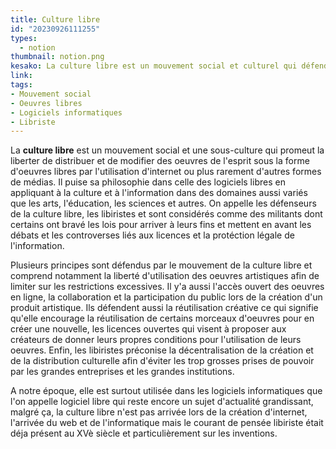 ```yaml
---
title: Culture libre 
id: "20230926111255"
types:
  - notion
thumbnail: notion.png
kesako: La culture libre est un mouvement social et culturel qui défend la liberté des droits des auteurs. 
link: 
tags:
- Mouvement social
- Oeuvres libres
- Logiciels informatiques
- Libriste 
---
```


La **culture libre** est un mouvement social et une sous-culture qui promeut la liberter de distribuer et de modifier des oeuvres de l'esprit sous la forme d'oeuvres libres par l'utilisation d'internet ou plus rarement d'autres formes de médias. Il puise sa philosophie dans celle des logiciels libres en appliquant à la culture et à l'information dans des domaines aussi variés que les arts, l'éducation, les sciences et autres. On appelle les défenseurs de la culture libre, les libiristes et sont considérés comme des militants dont certains ont bravé les lois pour arriver à leurs fins et mettent en avant les débats et les controverses liés aux licences et la protéction légale de l'information. 

Plusieurs principes sont défendus par le mouvement de la culture libre et comprend notamment la liberté d'utilisation des oeuvres artistiques afin de limiter sur les restrictions excessives. Il y'a aussi l'accès ouvert des oeuvres en ligne, la collaboration et la participation du public lors de la création d'un produit artistique. Ils défendent aussi la réutilisation créative ce qui signifie qu'elle encourage la réutilisation de certains morceaux d'oeuvres pour en créer une nouvelle, les licences ouvertes qui visent à proposer aux créateurs de donner leurs propres conditions pour l'utilisation de leurs oeuvres. Enfin, les libiristes préconise la décentralisation de la création et de la distribution culturelle afin d'éviter les trop grosses prises de pouvoir par les grandes entreprises et les grandes institutions. 

A notre époque, elle est surtout utilisée dans les logiciels informatiques que l'on appelle logiciel libre qui reste encore un sujet d'actualité grandissant, malgré ça, la culture libre n'est pas arrivée lors de la création d'internet, l'arrivée du web et de l'informatique mais le courant de pensée libiriste était déja présent au XVè siècle et particulièrement sur les inventions.  
